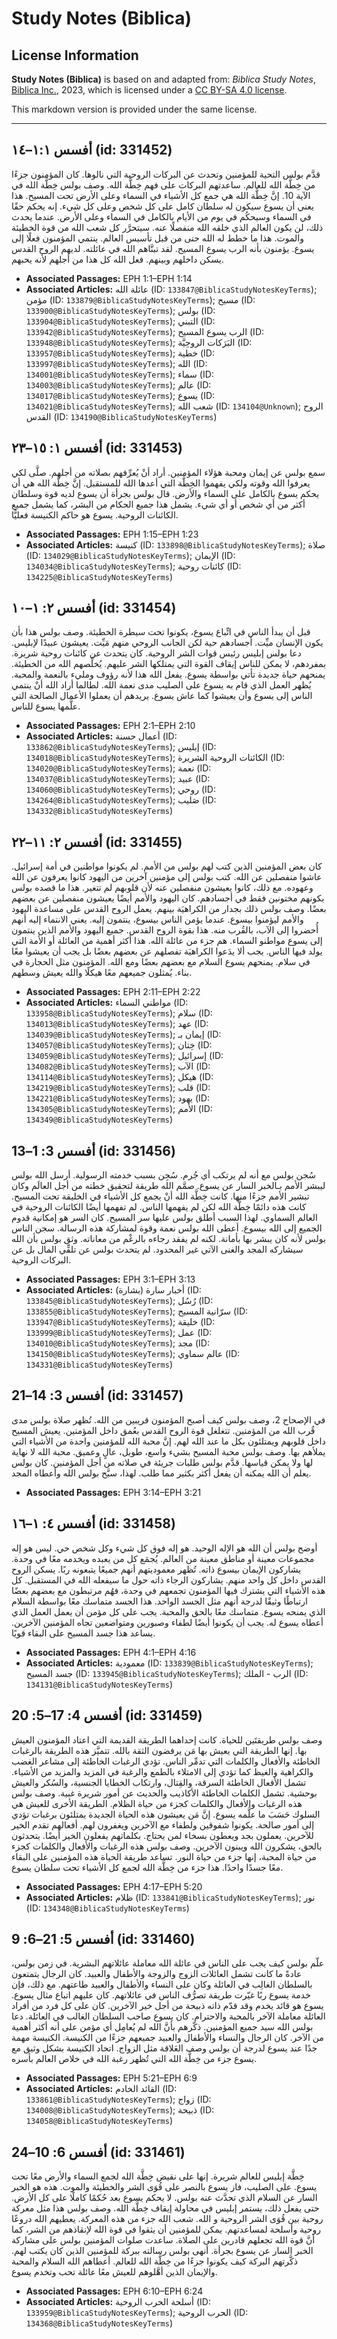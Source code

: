 # Study Notes (Biblica)

## License Information

**Study Notes (Biblica)** is based on and adapted from: _Biblica Study Notes_, [Biblica Inc.](https://www.biblica.com/), 2023, which is licensed under a [CC BY-SA 4.0 license](https://creativecommons.org/licenses/by-sa/4.0/legalcode.en).

This markdown version is provided under the same license.



--------------------------------

## أفسس ١:١–١٤ (id: 331452)

قدَّم بولس التحية للمؤمنين وتحدث عن البركات الروحية التي نالوها. كان المؤمنون جزءًا من خِطَّة الله للعالم. ساعدتهم البركات على فهم خِطَّة الله. وصف بولس خِطَّة الله في الآية 10\. إنَّ خِطَّة الله هي جمع كل الأشياء في السماء وعلى الأرض تحت المسيح. هذا يعني أن يسوع سيكون له سلطان كامل على كل شخص وعلى كل شيء. إنه يحكم حقًا في السماء وسيحكُم في يوم من الأيام بالكامل في السماء وعلى الأرض. عندما يحدث ذلك، لن يكون العالم الذي خلقه الله منفصلًا عنه. سيتحرَّر كل شعب الله من قوة الخطيئة والموت. هذا ما خطط له الله حتى من قبل تأسيس العالم. ينتمي المؤمنون فعلًا إلى يسوع. يؤمنون بأنه الرب يسوع المسيح. لقد تبنَّاهم الله في عائلته. لديهم الروح القدس يسكن داخلهم وبينهم. فعل الله كل هذا من أجلهم لأنه يحبهم.

* **Associated Passages:** EPH 1:1–EPH 1:14
* **Associated Articles:** عائلة الله (ID: `133847@BiblicaStudyNotesKeyTerms`); مؤمن (ID: `133879@BiblicaStudyNotesKeyTerms`); مسيح (ID: `133900@BiblicaStudyNotesKeyTerms`); بولس (ID: `133904@BiblicaStudyNotesKeyTerms`); التبني (ID: `133942@BiblicaStudyNotesKeyTerms`); الرب يسوع المسيح (ID: `133948@BiblicaStudyNotesKeyTerms`); البَرَكات الروحِيَّة (ID: `133957@BiblicaStudyNotesKeyTerms`); خطية (ID: `133997@BiblicaStudyNotesKeyTerms`); الله (ID: `134001@BiblicaStudyNotesKeyTerms`); سماء (ID: `134003@BiblicaStudyNotesKeyTerms`); عالم (ID: `134017@BiblicaStudyNotesKeyTerms`); يسوع (ID: `134021@BiblicaStudyNotesKeyTerms`); شعب الله (ID: `134104@Unknown`); الروح القدس (ID: `134190@BiblicaStudyNotesKeyTerms`)

## أفسس ١: ١٥–٢٣ (id: 331453)

سمع بولس عن إيمان ومحبة هؤلاء المؤمنين. أراد أنْ يُعرِّفهم بصلاته من أجلهم. صلَّى لكي يعرفوا الله وقوته ولكي يفهموا الخِطَّة التي أعدها الله للمستقبل. إنَّ خِطَّة الله هي أن يحكم يسوع بالكامل على السماء والأرض. قال بولس بجرأة أن يسوع لديه قوة وسلطان أكثر من أي شخص أو أي شيء. يشمل هذا جميع الحكام من البشر، كما يشمل جميع الكائنات الروحية. يسوع هو حاكم الكنيسة فعليًّا.

* **Associated Passages:** EPH 1:15–EPH 1:23
* **Associated Articles:** كنيسة (ID: `133898@BiblicaStudyNotesKeyTerms`); صلاة (ID: `134029@BiblicaStudyNotesKeyTerms`); الإيمان (ID: `134034@BiblicaStudyNotesKeyTerms`); كائنات روحية (ID: `134225@BiblicaStudyNotesKeyTerms`)

## أفسس ٢: ١–١٠ (id: 331454)

قبل أن يبدأ الناس في اتِّباع يسوع، يكونوا تحت سيطرة الخطيئة. وصف بولس هذا بأن يكون الإنسان ميِّت. أجسادهم حية لكن الجانب الروحي منهم مَيِّت. يعيشون عبيدًا لإبليس. دعا بولس إبليس رئيس قوات الشر الروحية. كان يتحدث عن كائنات روحية شريرة. بمفردهم، لا يمكن للناس إيقاف القوة التي يمتلكها الشر عليهم. يُخلِّصهم الله من الخطيئة. يمنحهم حياة جديدة تأتي بواسطة يسوع. يفعل الله هذا لأنه رؤوف ومليء بالنعمة والمحبة. يُظهر العمل الذي قام به يسوع على الصليب مدى نعمة الله. لطالما أراد الله أنْ ينتمي الناس إلى يسوع وأن يعيشوا كما عاش يسوع. يريدهم أن يعملوا الأعمال الصالحة التي علَّمها يسوع للناس.

* **Associated Passages:** EPH 2:1–EPH 2:10
* **Associated Articles:** أعمال حسنة (ID: `133862@BiblicaStudyNotesKeyTerms`); إبليس (ID: `134018@BiblicaStudyNotesKeyTerms`); الكائنات الروحية الشريرة (ID: `134020@BiblicaStudyNotesKeyTerms`); نعمة (ID: `134037@BiblicaStudyNotesKeyTerms`); عبيد (ID: `134060@BiblicaStudyNotesKeyTerms`); روحي (ID: `134264@BiblicaStudyNotesKeyTerms`); صَليب (ID: `134332@BiblicaStudyNotesKeyTerms`)

## أفسس ٢: ١١–٢٢ (id: 331455)

كان بعض المؤمنين الذين كتب لهم بولس من الأمم. لم يكونوا مواطنين في أمة إسرائيل. عاشوا منفصلين عن الله. كتب بولس إلى مؤمنين آخرين من اليهود كانوا يعرفون عن الله وعهوده. مع ذلك، كانوا يعيشون منفصلين عنه لأن قلوبهم لم تتغير. هذا ما قصده بولس بكونهم مختونين فقط في أجسادهم. كان اليهود والأمم أيضًا يعيشون منفصلين عن بعضهم بعضًا. وصف بولس ذلك بجدار من الكراهيَة بينهم. يعمل الروح القدس على مساعدة اليهود والأمم ليؤمنوا بيسوع. عندما يؤمن الناس بيسوع، ينتمون إليه. يعني الانتماء إليه أنهم أُحضروا إلى الآب، بالقُرب منه. هذا بقوة الروح القدس. جميع اليهود والأمم الذين ينتمون إلى يسوع مواطنو السماء. هم جزء من عائلة الله. هذا أكثر أهمية من العائلة أو الأمة التي يولد فيها الناس. يجب ألا يدَعوا الكراهيَة تفصلهم عن بعضهم بعضًا بل يجب أن يعيشوا معًا في سلام. يمنحهم يسوع السلام مع بعضهم بعضًا ومع الله. المؤمنون مثل الحجارة في بناء. يُمثلون جميعهم معًا هيكلًا والله يعيش وسطهم.

* **Associated Passages:** EPH 2:11–EPH 2:22
* **Associated Articles:** مواطني السماء (ID: `133958@BiblicaStudyNotesKeyTerms`); سلام (ID: `134013@BiblicaStudyNotesKeyTerms`); عهد (ID: `134039@BiblicaStudyNotesKeyTerms`); إيمان بـ (ID: `134057@BiblicaStudyNotesKeyTerms`); خِتان (ID: `134059@BiblicaStudyNotesKeyTerms`); إسرائيل (ID: `134082@BiblicaStudyNotesKeyTerms`); الآب (ID: `134114@BiblicaStudyNotesKeyTerms`); هيكل (ID: `134219@BiblicaStudyNotesKeyTerms`); قلب (ID: `134221@BiblicaStudyNotesKeyTerms`); يهود (ID: `134305@BiblicaStudyNotesKeyTerms`); الأمم (ID: `134349@BiblicaStudyNotesKeyTerms`)

## أفسس 3: 1–13 (id: 331456)

سُجن بولس مع أنه لم يرتكب أي جُرم. سُجِن بسبب خدمته الرسولية. أرسل الله بولس ليبشر الأمم بـالخبر السار عن يسوع. صمَّم الله طريقة لتحقيق خطته من أجل العالَم وكان تبشير الأمم جزءًا منها. كانت خِطَّة الله أنْ يجمع كل الأشياء في الخليقة تحت المسيح. كانت هذه دائمًا خِطَّة الله لكن لم يفهمها الناس. لم تفهمها أيضًا الكائنات الروحية في العالم السماوي. لهذا السبب أطلق بولس عليها سر المسيح. كان السر هو إمكانية قدوم الجميع إلى الله بيسوع. أعطى الله بولس نعمة وقوة لمشاركة هذه الرسالة. سجن الناس بولس لأنه كان يبشر بها بأمانة. لكنه لم يفقد رجاءه بالرغْم من معاناته. وثق بولس بأن الله سيشاركه المجد والغنى الآتي غير المحدود. لم يتحدث بولس عن تلقِّي المال بل عن البركات الروحية.

* **Associated Passages:** EPH 3:1–EPH 3:13
* **Associated Articles:** أخبار سارة (بشارة) (ID: `133845@BiblicaStudyNotesKeyTerms`); رُسُل (ID: `133855@BiblicaStudyNotesKeyTerms`); سرّانية المسيح (ID: `133947@BiblicaStudyNotesKeyTerms`); خليقة (ID: `133999@BiblicaStudyNotesKeyTerms`); عمل (ID: `134010@BiblicaStudyNotesKeyTerms`); مجد (ID: `134150@BiblicaStudyNotesKeyTerms`); عالم سماوي (ID: `134331@BiblicaStudyNotesKeyTerms`)

## أفسس 3: 14–21 (id: 331457)

في الإصحاح 2، وصف بولس كيف أصبح المؤمنون قريبين من الله. تُظهر صلاة بولس مدى قُرب الله من المؤمنين. تتغلغل قوة الروح القدس بعُمق داخل المؤمنين. يعيش المسيح داخل قلوبهم ويمتلئون بكل ما عند الله لهم. إنَّ محبة الله للمؤمنين واحدة من الأشياء التي يملأهم بها. وصف بولس محبة المسيح بشيء واسع، طويل، عالٍ وعميق. محبة الله لا نهاية لها ولا يمكن قياسها. قدَّم بولس طلبات جريئة في صلاته من أجل المؤمنين. كان بولس يعلم أن الله يمكنه أن يفعل أكثر بكثير مما طلب. لهذا، سبَّح بولس الله وأعطاه المجد.

* **Associated Passages:** EPH 3:14–EPH 3:21

## أفسس ٤: ١–١٦ (id: 331458)

أوضح بولس أن الله هو الإله الوحيد. هو إله فوق كل شيء وكل شخص حي. ليس هو إله مجموعات معينة أو مناطق معينة من العالم. يُجمَع كل من يعبده ويخدمه معًا في وحدة. يشاركون الإيمان بيسوع ذاته. تُظهر معموديتهم أنهم جميعًا يتبعونه ربًا. يسكن الروح القدس داخل كل واحد منهم. يشاركون الرجاء ذاته حول ما سيفعله الله في المستقبل. كل هذه الأشياء التي يشترك فيها المؤمنون تجمعهم في وحدة، فهُم مرتبطون مع بعضهم بعضًا ارتباطًا وثيقًا لدرجة أنهم مثل الجسد الواحد. هذا الجسد متماسك معًا بواسطة السلام الذي يمنحه يسوع. متماسك معًا بالحق والمحبة. يجب على كل مؤمن أن يعمل العمل الذي أعطاه يسوع له. يجب أن يكونوا أيضًا لطفاء وصبورين ومتواضعين تجاه المؤمنين الآخرين. يساعد هذا جسد المسيح على البقاء قويًا.

* **Associated Passages:** EPH 4:1–EPH 4:16
* **Associated Articles:** معمودية (ID: `133839@BiblicaStudyNotesKeyTerms`); جسد المسيح (ID: `133945@BiblicaStudyNotesKeyTerms`); الرب - الملك (ID: `134131@BiblicaStudyNotesKeyTerms`)

## أفسس 4: 17–5: 20 (id: 331459)

وصف بولس طريقتَين للحياة. كانت إحداهما الطريقة القديمة التي اعتاد المؤمنون العيش بها. إنها الطريقة التي يعيش بها مَن يرفضون الثقة بالله. تتميَّز هذه الطريقة بالرغبات الخاطئة والأفعال والكلمات التي تدمِّر الناس. تؤدي الرغبات الخاطئة إلى مشاعر الغضب والكراهية والغيظ كما تؤدي إلى الامتلاء بالطمع والرغبة في المزيد والمزيد من الأشياء. تشمل الأفعال الخاطئة السرقة، والقِتال، وارتكاب الخطايا الجنسية، والسُكر والعيش بوحشية. تشمل الكلمات الخاطئة الأكاذيب والحديث عن أمور شريرة غبية. وصف بولس هذه الرغبات والأفعال والكلمات كجزء من حياة الظلام. الطريقة الأخرى للعيش هي السلوك حَسَبَ ما علَّمه يسوع. إنَّ مَن يعيشون هذه الحياة الجديدة يمتلئون برغبات تؤدي إلى أمور صالحة. يكونوا شفوقين ولطفاء مع الآخرين ويغفرون لهم. أفعالهم تقدم الخير للآخرين. يعملون بجد ويعطون بسخاء لمن يحتاج. بكلماتهم يفعلون الخير أيضًا. يتحدثون بالحق، يشكرون الله ويبنون الآخرين. وصف بولس هذه الرغبات والأفعال والكلمات كجزء من حياة المحبة، إنها جزء من حياة النور. تساعد طريقة الحياة هذه المؤمنين على البقاء معًا جسدًا واحدًا. هذا جزء من خِطَّة الله لجمع كل الأشياء تحت سلطان يسوع.

* **Associated Passages:** EPH 4:17–EPH 5:20
* **Associated Articles:** ظلام (ID: `133841@BiblicaStudyNotesKeyTerms`); نور (ID: `134348@BiblicaStudyNotesKeyTerms`)

## أفسس 5: 21–6: 9 (id: 331460)

علّم بولس كيف يجب على الناس في عائلة الله معاملة عائلاتهم البشرية. في زمن بولس، عادةً ما كانت تشمل العائلات الزوج والزوجة والأطفال والعبيد. كان الرجال يتمتعون بالسلطان الغالِب في العائلة وكان على النساء والأطفال والعبيد طاعتهم. مع ذلك، فإن خدمة يسوع ربًا غيّرت طريقة تصرُّف الناس في عائلاتهم. كان عليهم اتباع مثال يسوع. يسوع هو قائد يخدم وقد قدّم ذاته ذبيحة من أجل خير الآخرين. كان على كل فرد من أفراد العائلة معاملة الآخر بالمحبة والاحترام. كان يسوع صاحب السلطان الغالب في العائلة. دعا بولس الله سيد جميع المؤمنين. ذكّرهم بأنَّ الله لم يُعامِل أي مؤمن على أنه أكثر أهمية من الآخر. كان الرجال والنساء والأطفال والعبيد جميعهم جزءًا من الكنيسة. الكنيسة مهمة جدًا عند يسوع لدرجة أن بولس وصف العَلاقة مثل الزواج. اتحاد الكنيسة بشكل وثيق مع يسوع جزء من خِطَّة الله التي تُظهر رغبة الله في خلاص العالم بأسره.

* **Associated Passages:** EPH 5:21–EPH 6:9
* **Associated Articles:** القائد الخادم (ID: `133861@BiblicaStudyNotesKeyTerms`); زواج (ID: `134008@BiblicaStudyNotesKeyTerms`); ذبيحة (ID: `134058@BiblicaStudyNotesKeyTerms`)

## أفسس 6: 10–24 (id: 331461)

خِطَّة إبليس للعالم شريرة. إنها على نقيض خِطَّة الله لجمع السماء والأرض معًا تحت يسوع. على الصليب، فاز يسوع بالنصر على قُوَى الشر والخطيئة والموت. هذه هو الخبر السار عن السلام الذي تحدَّث عنه بولس. لا يحكم يسوع بعد حُكمًا كاملًا على كل الأرض. حتى يفعل ذلك، يستمر إبليس في محاولة إيقاف خِطَّة الله. وصف بولس هذا مثل معركة روحية بين قُوَى الشر الروحية و الله. شعب الله جزء من هذه المعركة. يعطيهم الله دروعًا روحية وأسلحة لمساعدتهم. يمكن للمؤمنين أن يثقوا في قوة الله لإنقاذهم من الشر، كما أنَّ قوة الله تجعلهم قادرين على الصلاة. ساعدت صلوات المؤمنين بولس على مشاركة الخبر السار عن يسوع بجرأة. أنهى بولس رسالته ببركة للمؤمنين الذين كان يكتب لهم. ذكَّرتهم البركة كيف يكونوا جزءًا من خِطَّة الله للعالم. أعطاهم الله السلام والمحبة والإيمان الذين أهَّلوهم للعيش معًا عائلة تحب وتخدم يسوع.

* **Associated Passages:** EPH 6:10–EPH 6:24
* **Associated Articles:** أسلحة الحرب الروحية (ID: `133959@BiblicaStudyNotesKeyTerms`); الحرب الروحية (ID: `134368@BiblicaStudyNotesKeyTerms`)

